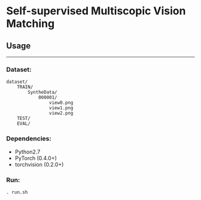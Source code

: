 # Self-supervised Multiscopic Vision Matching



## Usage
---
### Dataset:
```
dataset/
    TRAIN/
        SyntheData/
            000001/
                view0.png
                view1.png
                view2.png
    TEST/
    EVAL/

```

### Dependencies:

- Python2.7
- PyTorch (0.4.0+)
- torchvision (0.2.0+)

### Run:
```
. run.sh
```
